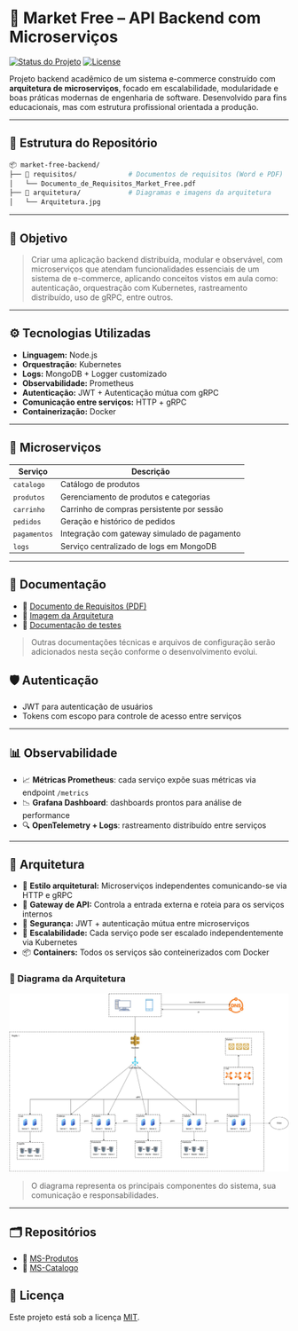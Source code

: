 # 🛒 Market Free – API Backend com Microserviços

[![Status do Projeto](https://img.shields.io/badge/status-em%20desenvolvimento-yellow)]()
[![License](https://img.shields.io/badge/license-MIT-blue.svg)]()

Projeto backend acadêmico de um sistema e-commerce construído com **arquitetura de microserviços**, focado em escalabilidade, modularidade e boas práticas modernas de engenharia de software. Desenvolvido para fins educacionais, mas com estrutura profissional orientada a produção.

---

## 📁 Estrutura do Repositório

```bash
📦 market-free-backend/
├── 📂 requisitos/             # Documentos de requisitos (Word e PDF)
│   └── Documento_de_Requisitos_Market_Free.pdf
├── 📂 arquitetura/            # Diagramas e imagens da arquitetura
│   └── Arquitetura.jpg

```

---

## 📌 Objetivo

> Criar uma aplicação backend distribuída, modular e observável, com microserviços que atendam funcionalidades essenciais de um sistema de e-commerce, aplicando conceitos vistos em aula como: autenticação, orquestração com Kubernetes, rastreamento distribuído, uso de gRPC, entre outros.

---

## ⚙️ Tecnologias Utilizadas

- **Linguagem:** Node.js
- **Orquestração:** Kubernetes
- **Logs:** MongoDB + Logger customizado
- **Observabilidade:** Prometheus
- **Autenticação:** JWT + Autenticação mútua com gRPC
- **Comunicação entre serviços:** HTTP + gRPC
- **Containerização:** Docker

---

## 🧩 Microserviços

| Serviço        | Descrição                                       |
|----------------|-------------------------------------------------|
| `catalogo`     | Catálogo de produtos                            |
| `produtos`     | Gerenciamento de produtos e categorias          |
| `carrinho`     | Carrinho de compras persistente por sessão      |
| `pedidos`      | Geração e histórico de pedidos                  |
| `pagamentos`   | Integração com gateway simulado de pagamento    |
| `logs`         | Serviço centralizado de logs em MongoDB         |

---

## 📄 Documentação

- 📘 [Documento de Requisitos (PDF)](./requisitos/Documento_de_Requisitos_Market_Free.pdf)
- 🧠 [Imagem da Arquitetura](./arquitetura/Arquitetura.jpg)
- 📄 [Documentação de testes](./Documenta%C3%A7%C3%A3o%20de%20Teste)
> Outras documentações técnicas e arquivos de configuração serão adicionados nesta seção conforme o desenvolvimento evolui.


## 🛡️ Autenticação

- JWT para autenticação de usuários
- Tokens com escopo para controle de acesso entre serviços

---

## 📊 Observabilidade

- 📈 **Métricas Prometheus**: cada serviço expõe suas métricas via endpoint `/metrics`
- 📉 **Grafana Dashboard**: dashboards prontos para análise de performance
- 🔍 **OpenTelemetry + Logs**: rastreamento distribuído entre serviços

---

## 🧱 Arquitetura

- 🧭 **Estilo arquitetural:** Microserviços independentes comunicando-se via HTTP e gRPC
- 📡 **Gateway de API:** Controla a entrada externa e roteia para os serviços internos
- 🔐 **Segurança:** JWT + autenticação mútua entre microserviços
- 🔁 **Escalabilidade:** Cada serviço pode ser escalado independentemente via Kubernetes
- 📦 **Containers:** Todos os serviços são conteinerizados com Docker

### 📌 Diagrama da Arquitetura

![Diagrama da Arquitetura](./arquitetura/Arquitetura.jpg)

> O diagrama representa os principais componentes do sistema, sua comunicação e responsabilidades.

---
## 🗂️ Repositórios
- 🛒 [MS-Produtos](https://github.com/trabalhomatheus/MS-produtos)
- 📖 [MS-Catalogo](https://github.com/trabalhomatheus/MS-Catalogo)

## 📝 Licença

Este projeto está sob a licença [MIT](./LICENSE).
